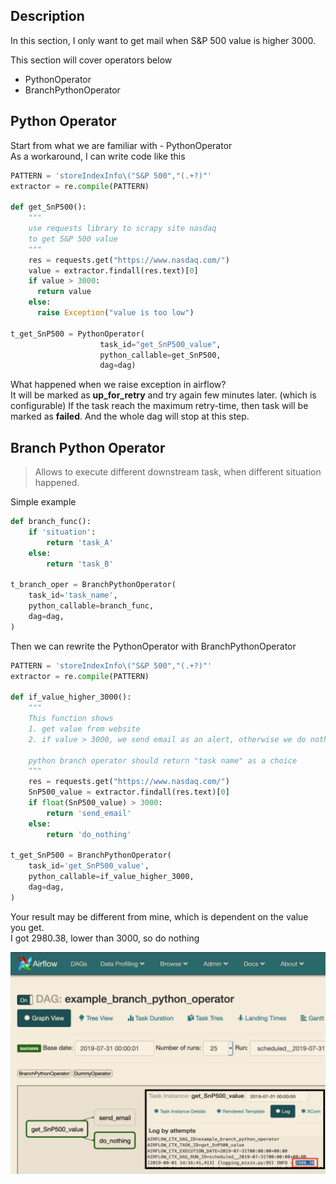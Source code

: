 Description
------------
In this section, I only want to get mail when S&P 500 value is higher 3000.

This section will cover operators below
- PythonOperator
- BranchPythonOperator


Python Operator
------------
Start from what we are familiar with - PythonOperator
<br>
As a workaround, I can write code like this

```python
PATTERN = 'storeIndexInfo\("S&P 500","(.+?)"'
extractor = re.compile(PATTERN)

def get_SnP500():
    """
    use requests library to scrapy site nasdaq
    to get S&P 500 value
    """
    res = requests.get("https://www.nasdaq.com/")
    value = extractor.findall(res.text)[0]
    if value > 3000:
      return value
    else:
      raise Exception("value is too low")

t_get_SnP500 = PythonOperator(
                    task_id="get_SnP500_value",
                    python_callable=get_SnP500,
                    dag=dag)
```

What happened when we raise exception in airflow?
<br>
It will be marked as **up_for_retry** and try again few minutes later. (which is configurable)
If the task reach the maximum retry-time, then task will be marked as **failed**. And the whole dag will stop at this step.


Branch Python Operator
------------
>   Allows to execute different downstream task, when different situation happened.

Simple example

```python
def branch_func():
    if 'situation':
        return 'task_A'
    else:
        return 'task_B'

t_branch_oper = BranchPythonOperator(
    task_id='task_name',
    python_callable=branch_func,
    dag=dag,
)
```

Then we can rewrite the PythonOperator with BranchPythonOperator

```python
PATTERN = 'storeIndexInfo\("S&P 500","(.+?)"'
extractor = re.compile(PATTERN)

def if_value_higher_3000():
    """
    This function shows
    1. get value from website
    2. if value > 3000, we send email as an alert, otherwise we do nothing

    python branch operator should return "task name" as a choice
    """
    res = requests.get("https://www.nasdaq.com/")
    SnP500_value = extractor.findall(res.text)[0]
    if float(SnP500_value) > 3000:
        return 'send_email'
    else:
        return 'do_nothing'

t_get_SnP500 = BranchPythonOperator(
    task_id='get_SnP500_value',
    python_callable=if_value_higher_3000,
    dag=dag,
)
```

Your result may be different from mine, which is dependent on the value you get.
<br>
I got 2980.38, lower than 3000, so do nothing

![img](imgs/branch.png)
